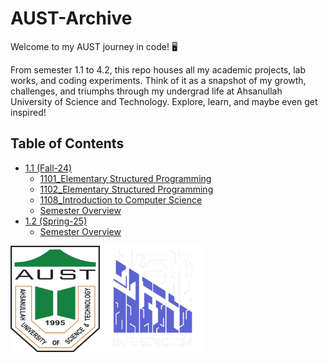 # AUST-Archive
Welcome to my AUST journey in code! 🖥️

From semester 1.1 to 4.2, this repo houses all my academic projects, lab works, and coding experiments. Think of it as a snapshot of my growth, challenges, and triumphs through my undergrad life at Ahsanullah University of Science and Technology. Explore, learn, and maybe even get inspired!

## Table of Contents

- [1.1 (Fall-24)](#11-fall-24)
  - [1101_Elementary Structured Programming](./1.1%20(Fall-24)/1101_Elementary%20Structured%20Programming/)
  - [1102_Elementary Structured Programming](./1.1%20(Fall-24)/1102_Elementary%20Structured%20Programming/)
  - [1108_Introduction to Computer Science](./1.1%20(Fall-24)/1108_Introduction%20to%20Computer%20Science/)
  - [Semester Overview](./1.1%20(Fall-24)/README.md)
- [1.2 (Spring-25)](#12-spring-25)
  - [Semester Overview](./1.2%20(Spring-25)/README.md)
 
<!-- Logos side-by-side, left-aligned with no left space, same visual size -->
<div style="margin:0; padding:0;">
  <div style="display:flex; gap:0; align-items:center; justify-content:flex-start; margin:0; padding:0;">
    <a href="https://www.aust.edu" style="display:block; margin:0; padding:0;">
      <img src="https://github.com/rif-x43/AUST-Archive/blob/main/draft/images/aust_logo.png" alt="AUST Logo" style="display:block; height:170px; width:auto; margin:0; padding:0; object-fit:contain;" />
    </a>
    <a href="https://www.facebook.com/inference.54" style="display:block; margin:0; padding:0;">
      <img src="https://github.com/rif-x43/AUST-Archive/blob/main/draft/images/inference_logo.png" alt="Inference 54 Logo" style="display:block; height:170px; width:auto; margin:0; padding:0; object-fit:contain;" />
    </a>
  </div>
</div>
